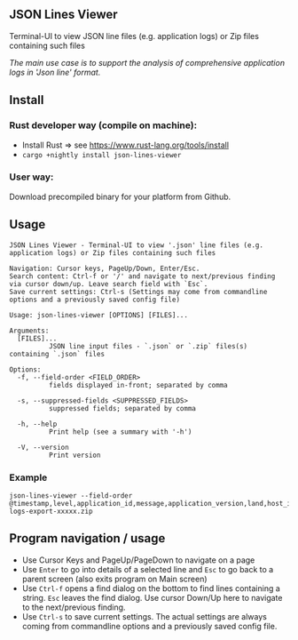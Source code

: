 JSON Lines Viewer
---
Terminal-UI to view JSON line files (e.g. application logs) or Zip files containing such files

_The main use case is to support the analysis of comprehensive application logs in 'Json line' format._


## Install

### Rust developer way (compile on machine):
- Install Rust => see https://www.rust-lang.org/tools/install
- `cargo +nightly install json-lines-viewer`

### User way:
Download precompiled binary for your platform from Github.

## Usage

```
JSON Lines Viewer - Terminal-UI to view '.json' line files (e.g. application logs) or Zip files containing such files

Navigation: Cursor keys, PageUp/Down, Enter/Esc.
Search content: Ctrl-f or '/' and navigate to next/previous finding via cursor down/up. Leave search field with `Esc`.
Save current settings: Ctrl-s (Settings may come from commandline options and a previously saved config file)

Usage: json-lines-viewer [OPTIONS] [FILES]...

Arguments:
  [FILES]...
          JSON line input files - `.json` or `.zip` files(s) containing `.json` files

Options:
  -f, --field-order <FIELD_ORDER>
          fields displayed in-front; separated by comma

  -s, --suppressed-fields <SUPPRESSED_FIELDS>
          suppressed fields; separated by comma

  -h, --help
          Print help (see a summary with '-h')

  -V, --version
          Print version
```

### Example
```
json-lines-viewer --field-order @timestamp,level,application_id,message,application_version,land,host_ipv4,host_name,thread_name,correlation_id,logger_name logs-export-xxxxx.zip
```

## Program navigation / usage

- Use Cursor Keys and PageUp/PageDown to navigate on a page
- Use `Enter` to go into details of a selected line and `Esc` to go back to a parent screen (also exits program on Main screen)
- Use `Ctrl-f` opens a find dialog on the bottom to find lines containing a string. `Esc` leaves the find dialog. Use cursor Down/Up here to navigate to the next/previous finding.
- Use `Ctrl-s` to save current settings. The actual settings are always coming from commandline options and a previously saved config file.
